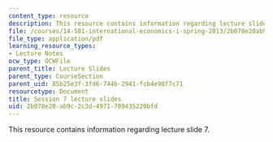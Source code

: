 ```yaml
---
content_type: resource
description: This resource contains information regarding lecture slide 7.
file: /courses/14-581-international-economics-i-spring-2013/2b078e20ab9c2c3d4971709435220bfd_MIT14_581S13_Lecslides7.pdf
file_type: application/pdf
learning_resource_types:
- Lecture Notes
ocw_type: OCWFile
parent_title: Lecture Slides
parent_type: CourseSection
parent_uid: 85b25e3f-3fd6-744b-2941-fcb4e98f7c71
resourcetype: Document
title: Session 7 lecture slides
uid: 2b078e20-ab9c-2c3d-4971-709435220bfd
---
```

This resource contains information regarding lecture slide 7.


